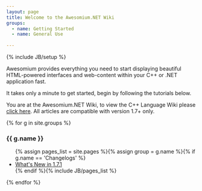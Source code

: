 ```yaml
---
layout: page
title: Welcome to the Awesomium.NET Wiki
groups:
  - name: Getting Started
  - name: General Use
  
---
```

{% include JB/setup %}

Awesomium provides everything you need to start displaying beautiful HTML-powered interfaces and web-content within your C++ or .NET application fast.

It takes only a minute to get started, begin by following the tutorials below.

You are at the <span class="highlight">Awesomium.NET</span> Wiki, to view the C++ Language Wiki please [click here](http://wiki.awesomium.com). All articles are compatible with version 1.7+ only.

{% for g in site.groups %}
### {{ g.name }}
<ul class="truncate">{% assign pages_list = site.pages %}{% assign group = g.name %}{% if g.name == 'Changelogs' %}<li><a href='./getting-started/whats-new.html'>What's New in 1.7.1</a></li>{% endif %}{% include JB/pages_list %}</ul>
{% endfor %}